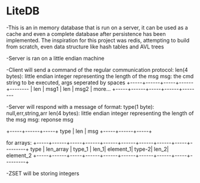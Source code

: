 # LiteDB

-This is an in memory database that is run on a server, it can be used as a cache and even a complete database after persistence has been implemented. The inspiration for this project was redis, attempting to build from scratch, even data structure like hash tables and AVL trees

-Server is ran on a little endian machine


-Client will send a command of the regular communication protocol:
len(4 bytes): little endian integer representing the length of the msg
msg: the cmd string to be executed, args seperated by spaces
+-----+------+-----+------+--------
| len | msg1 | len | msg2 | more...
+-----+------+-----+------+--------


-Server will respond with a message of format:
type(1 byte): null,err,string,arr
len(4 bytes): little endian integer representing the length of the msg
msg: reponse msg

+-----+------+-----+
type | len | msg
+-----+------+-----+

for arrays: 
+-----+------+-----+------+------+------+------+------+-----+---------+
type | len_array | type_1 | len_1| element_1| type-2| len_2| element_2
+-----+------+-----+------+------+------+------+------+-----+---------+

-ZSET will be storing integers




